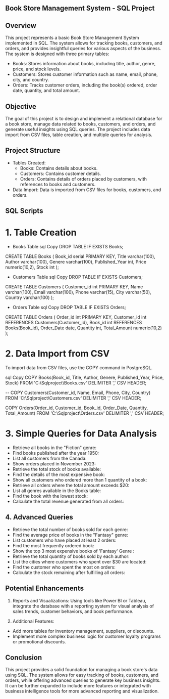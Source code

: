 ## Book Store Management System - SQL Project
## Overview
This project represents a basic Book Store Management System implemented in SQL. The system allows for tracking books, customers, and orders, and provides insightful queries for various aspects of the business. The system is designed with three primary tables:

- Books: Stores information about books, including title, author, genre, price, and stock levels.
- Customers: Stores customer information such as name, email, phone, city, and country.
- Orders: Tracks customer orders, including the book(s) ordered, order date, quantity, and total amount.
## Objective
The goal of this project is to design and implement a relational database for a book store, manage data related to books, customers, and orders, and generate useful insights using SQL queries. The project includes data import from CSV files, table creation, and multiple queries for analysis.

## Project Structure
- Tables Created:
  - Books: Contains details about books.
  - Customers: Contains customer details.
  - Orders: Contains details of orders placed by customers, with references to books and 
   customers.
- Data Import: Data is imported from CSV files for books, customers, and orders.
## SQL Scripts
# 1. Table Creation
- Books Table
sql
Copy
DROP TABLE IF EXISTS Books;

CREATE TABLE Books (
    Book_id serial PRIMARY KEY,
    Title varchar(100),
    Author varchar(100),
    Genere varchar(100),
    Published_Year int,
    Price numeric(10,2),
    Stock int
);
- Customers Table
sql
Copy
DROP TABLE IF EXISTS Customers;

CREATE TABLE Customers (
    Customer_id int PRIMARY KEY,
    Name varchar(100),
    Email varchar(100),
    Phone varchar(15),
    City varchar(50),
    Country varchar(100)
);
- Orders Table
sql
Copy
DROP TABLE IF EXISTS Orders;

CREATE TABLE Orders (
    Order_id int PRIMARY KEY,
    Customer_id int REFERENCES Customers(Customer_id),
    Book_id int REFERENCES Books(Book_id),
    Order_Date date,
    Quantity int,
    Total_Amount numeric(10,2)
);
# 2. Data Import from CSV
 To import data from CSV files, use the COPY command in PostgreSQL.

sql
Copy
COPY Books(Book_id, Title, Author, Genere, Published_Year, Price, Stock)
FROM 'C:\Sqlproject\Books.csv' 
DELIMITER ',' CSV HEADER;

-- COPY Customers(Customer_id, Name, Email, Phone, City, Country)
   FROM 'C:\Sqlproject\Customers.csv' 
   DELIMITER ',' CSV HEADER;

COPY Orders(Order_id, Customer_id, Book_id, Order_Date, Quantity, Total_Amount)
FROM 'C:\Sqlproject\Orders.csv' 
DELIMITER ',' CSV HEADER;
# 3. Simple Queries for Data Analysis
-  Retrieve all books in the "Fiction" genre:
-  Find books published after the year 1950:
-  List all customers from the Canada:
-  Show orders placed in November 2023:
-  Retrieve the total stock of books available:
-  Find the details of the most expensive book:
-  Show all customers who ordered more than 1 quantity of a book:
-  Retrieve all orders where the total amount exceeds $20:
-  List all genres available in the Books table:
-  Find the book with the lowest stock:
-  Calculate the total revenue generated from all orders:



## 4. Advanced Queries

- Retrieve the total number of books sold for each genre:
- Find the average price of books in the "Fantasy" genre:
- List customers who have placed at least 2 orders:
- Find the most frequently ordered book:
- Show the top 3 most expensive books of 'Fantasy' Genre :
- Retrieve the total quantity of books sold by each author:
- List the cities where customers who spent over $30 are located:
- Find the customer who spent the most on orders:
- Calculate the stock remaining after fulfilling all orders:

## Potential Enhancements
1. Reports and Visualizations: Using tools like Power BI or Tableau, integrate the database with a reporting system for visual analysis of sales trends, customer behaviors, and book performance.

2. Additional Features:

- Add more tables for inventory management, suppliers, or discounts.
- Implement more complex business logic for customer loyalty programs or promotional discounts.
## Conclusion
This project provides a solid foundation for managing a book store's data using SQL. The system allows for easy tracking of books, customers, and orders, while offering advanced queries to generate key business insights. It can be further expanded to include more features or integrated with business intelligence tools for more advanced reporting and visualization.


